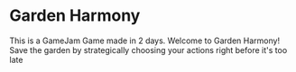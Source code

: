 # Garden Harmony
This is a GameJam Game made in 2 days. Welcome to Garden Harmony! <br>
Save the garden by strategically choosing your actions right before it's too late
